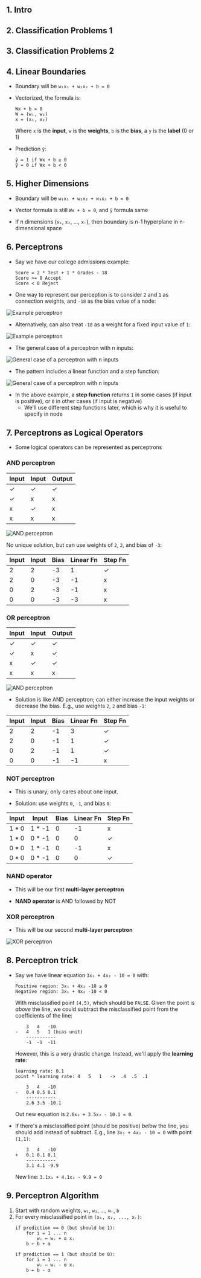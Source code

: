 ## 1. Intro

## 2. Classification Problems 1

## 3. Classification Problems 2

## 4. Linear Boundaries

* Boundary will be `w₁x₁ + w₂x₂ + b = 0`

* Vectorized, the formula is:
    ```
    Wx + b = 0
    W = (w₁, w₂)
    x = (x₁, x₂)
    ```
  Where `x` is the **input**, `w` is the **weights**, `b` is the **bias**, a `y` is the **label** (0 or 1)

 * Prediction `ŷ`:
    ```
    ŷ = 1 if Wx + b ≥ 0
    ŷ = 0 if Wx + b < 0
    ```

## 5. Higher Dimensions

* Boundary will be `w₁x₁ + w₂x₂ + w₃x₃ + b = 0`

* Vector formula is still `Wx + b = 0`, and `ŷ` formula same

* If n dimensions (`x₁`, `x₂`, ..., `xᵣ`), then boundary is n-1 hyperplane in n-dimensional space

## 6. Perceptrons

* Say we have our college admissions example:
    ```
    Score = 2 * Test + 1 * Grades - 18
    Score >= 0 Accept
    Score < 0 Reject
    ```
* One way to represent our perception is to consider `2` and `1` as connection weights, and `-18` as the bias value of a node:

![Example perceptron](images/perceptron-1.png)

* Alternatively, can also treat `-18` as a weight for a fixed input value of `1`:

![Example perceptron](images/perceptron-2.png)

* The general case of a perceptron with n inputs:

![General case of a perceptron with n inputs](images/perceptron-3.png)

* The pattern includes a linear function and a step function:

![General case of a perceptron with n inputs](images/perceptron-4.png)

* In the above example, a **step function** returns `1` in some cases (if input is positive), or `0` in other cases (if input is negative)
    - We'll use different step functions later, which is why it is useful to specify in node

## 7. Perceptrons as Logical Operators

* Some logical operators can be represented as perceptrons

### AND perceptron

| Input | Input | Output |
| ----- | ----- | ------ |
| ✓ | ✓ | ✓ |
| ✓ | x | x |
| x | ✓ | x |
| x | x | x |

![AND perceptron](images/and-perceptron-1.png)

No unique solution, but can use weights of `2`, `2`, and bias of `-3`:

| Input | Input | Bias | Linear Fn | Step Fn |
| ----- | ----- | ---- | ------ | ------ |
| 2 | 2 | -3 | 1 | ✓ |
| 2 | 0 | -3 | -1 | x |
| 0 | 2 | -3 | -1 | x |
| 0 | 0 | -3 | -3 | x |

### OR perceptron

| Input | Input | Output |
| ----- | ----- | ------ |
| ✓ | ✓ | ✓ |
| ✓ | x | ✓ |
| x | ✓ | ✓ |
| x | x | x |

![AND perceptron](images/or-perceptron-1.png)

* Solution is like AND perceptron; can either increase the input weights or decrease the bias. E.g., use weights `2`, `2` and bias `-1`:

| Input | Input | Bias | Linear Fn | Step Fn |
| ----- | ----- | ---- | ------ | ------ |
| 2 | 2 | -1 | 3 | ✓ |
| 2 | 0 | -1 | 1 | ✓ |
| 0 | 2 | -1 | 1 | ✓ |
| 0 | 0 | -1 | -1 | x |

### NOT perceptron

* This is unary; only cares about one input.

* Solution: use weights `0`, `-1`, and bias `0`:

| Input | Input | Bias | Linear Fn | Step Fn |
| ----- | ----- | ---- | ------ | ------ |
| 1 * 0 | 1 * -1 | 0 | -1 | x |
| 1 * 0 | 0 * -1 | 0 | 0  | ✓ |
| 0 * 0 | 1 * -1 | 0 | -1 | x |
| 0 * 0 | 0 * -1 | 0 | 0  | ✓ |

### NAND operator

* This will be our first **multi-layer perceptron**

* **NAND operator** is AND followed by NOT

### XOR perceptron

* This will be our second **multi-layer perceptron**

![XOR perceptron](images/xor-perceptron-1.png)

## 8. Perceptron trick

* Say we have linear equation `3x₁ + 4x₂ - 10 = 0` with:
    ```
    Positive region: 3x₁ + 4x₂ -10 ≥ 0
    Negative region: 3x₁ + 4x₂ -10 < 0
    ```
    With misclassified point `(4,5)`, which should be `FALSE`. Given the point is _above_ the line, we could subtract the misclassified point from the coefficients of the line:
    ```
        3   4   -10
    -   4   5   1 (bias unit)
        -----------
        -1  -1  -11
    ```
    However, this is a very drastic change. Instead, we'll apply the **learning rate**:
    ```
    learning rate: 0.1
    point * learning rate: 4   5   1   ->  .4  .5  .1

        3   4   -10
    -   0.4 0.5 0.1
        -----------
        2.6 3.5 -10.1
    ```
    Out new equation is `2.6x₁ + 3.5x₂ - 10.1 = 0`.

* If there's a misclassified point (should be positive) _below_ the line, you should add instead of subtract. E.g., line `3x₁ + 4x₂ - 10 = 0` with point `(1,1)`:
    ```
        3   4   -10
    +   0.1 0.1 0.1
        -----------
        3.1 4.1 -9.9
    ```
    New line: `3.1x₁ + 4.1x₂ - 9.9 = 0`

## 9. Perceptron Algorithm

1. Start with random weights, `w₁`, `w₂`, ..., `wᵣ`, `b`
2. For every misclassified point in `(x₁, x₂, ..., xᵣ)`:
    ```
    if prediction == 0 (but should be 1):
        for i = 1 ... n
            wᵢ ← wᵢ + α xᵢ
        b ← b + α

    if prediction == 1 (but should be 0):
        for i = 1 ... n
            wᵢ ← wᵢ - α xᵢ
        b ← b - α
    ```
